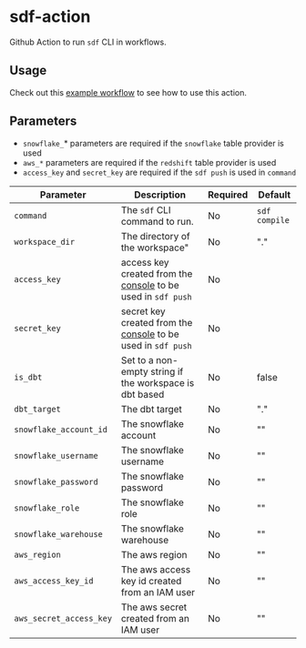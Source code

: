 # sdf-action
Github Action to run `sdf` CLI in workflows.

## Usage
Check out this [example workflow](./.github/workflows/examples-test.yml) to see how to use this action.

## Parameters

* `snowflake_`* parameters are required if the `snowflake` table provider is used
* `aws_*` parameters are required if the `redshift` table provider is used
* `access_key` and `secret_key` are required if the `sdf push` is used in `command`

| Parameter | Description | Required | Default |
| --- | --- | --- | --- |
| `command` | The `sdf` CLI command to run. | No | `sdf compile`
| `workspace_dir` | The directory of the workspace"  | No | "." |
| `access_key` | access key created from the [console](https://console.sdf.com/catalog/settings/general) to be used in `sdf push`  | No | |
| `secret_key` | secret key created from the [console](https://console.sdf.com/catalog/settings/general) to be used in `sdf push` | No | |
| `is_dbt` | Set to a non-empty string if the workspace is dbt based | No | false | ""
| `dbt_target` | The dbt target | No | "." |
| `snowflake_account_id` | The snowflake account | No | ""
| `snowflake_username` | The snowflake username | No | ""
| `snowflake_password` | The snowflake password | No | ""
| `snowflake_role` | The snowflake role | No | ""
| `snowflake_warehouse` | The snowflake warehouse | No | ""
| `aws_region` | The aws region | No | ""
| `aws_access_key_id` | The aws access key id created from an IAM user | No | ""
| `aws_secret_access_key` | The aws secret created from an IAM user | No | ""
